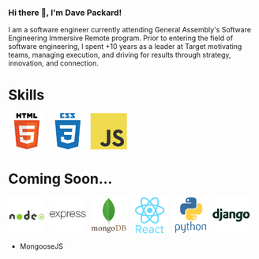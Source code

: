 ### Hi there 👋, I'm Dave Packard!

<!--
**dlp140/dlp140** is a ✨ _special_ ✨ repository because its `README.md` (this file) appears on your GitHub profile.

Here are some ideas to get you started:

- 🔭 I’m currently working on ...
- 🌱 I’m currently learning ...
- 👯 I’m looking to collaborate on ...
- 🤔 I’m looking for help with ...
- 💬 Ask me about ...
- 📫 How to reach me: ... 
- 😄 Pronouns: ...
- ⚡ Fun fact: ...
-->
I am a software engineer currently attending General Assembly's Software Engineering Immersive Remote program. Prior to entering the field of software engineering, I spent +10 years as a leader at Target motivating teams, managing execution, and driving for results through strategy, innovation, and connection.

# Skills
<img src="https://raw.githubusercontent.com/devicons/devicon/master/icons/html5/html5-original-wordmark.svg" title="HTML5" alt="HTML" width="75" height="75"/>&nbsp;
<img src="https://github.com/devicons/devicon/blob/master/icons/css3/css3-plain-wordmark.svg"  title="CSS3" alt="CSS" width="75" height="75"/>&nbsp;
<img src="https://github.com/devicons/devicon/blob/master/icons/javascript/javascript-original.svg" title="JavaScript" alt="JavaScript" width="75" height="75"/>&nbsp;

# Coming Soon...
<img src="https://raw.githubusercontent.com/devicons/devicon/master/icons/nodejs/nodejs-original-wordmark.svg" title="MongoDB" alt="MongoDB" width="75" height="75"/>&nbsp;
<img src="https://raw.githubusercontent.com/devicons/devicon/master/icons/express/express-original-wordmark.svg" title="MongoDB" alt="MongoDB" width="75" height="75"/>&nbsp;
<img src="https://raw.githubusercontent.com/devicons/devicon/master/icons/mongodb/mongodb-original-wordmark.svg" title="MongoDB" alt="MongoDB" width="75" height="75"/>&nbsp;
<img src="https://raw.githubusercontent.com/devicons/devicon/master/icons/react/react-original-wordmark.svg" title="MongoDB" alt="MongoDB" width="75" height="75"/>&nbsp;
<img src="https://raw.githubusercontent.com/devicons/devicon/master/icons/python/python-original-wordmark.svg" title="MongoDB" alt="MongoDB" width="75" height="75"/>&nbsp;
<img src="https://raw.githubusercontent.com/devicons/devicon/master/icons/django/django-plain-wordmark.svg" title="MongoDB" alt="MongoDB" width="75" height="75"/>&nbsp;
- MongooseJS
